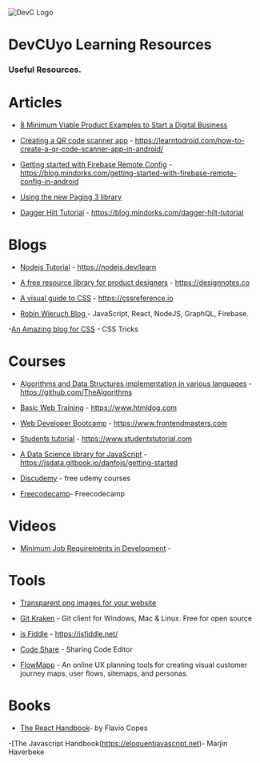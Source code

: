![DevC Logo](https://avatars3.githubusercontent.com/u/68395191?s=200&v=4)
# DevCUyo Learning Resources

### Useful Resources.

# Articles

- [8 Minimum Viable Product Examples to Start a Digital Business](https://mlsdev.com/blog/minimum-viable-product-examples)

- [Creating a QR code scanner app](https://learntodroid.com/how-to-create-a-qr-code-scanner-app-in-android/) - https://learntodroid.com/how-to-create-a-qr-code-scanner-app-in-android/

- [Getting started with Firebase Remote Config](https://blog.mindorks.com/getting-started-with-firebase-remote-config-in-android) - https://blog.mindorks.com/getting-started-with-firebase-remote-config-in-android

- [Using the new Paging 3 library](https://proandroiddev.com/how-to-use-the-paging-3-library-in-android-5d128bb5b1d8)

- [Dagger Hilt Tutorial](https://blog.mindorks.com/dagger-hilt-tutorial) - https://blog.mindorks.com/dagger-hilt-tutorial


# Blogs

- [Nodejs Tutorial](https://nodejs.dev/learn) - https://nodejs.dev/learn

- [A free resource library for product designers](https://designnotes.co) - https://designnotes.co

- [A visual guide to CSS](https://cssreference.io) - https://cssreference.io

- [Robin Wieruch Blog ](https://www.robinwieruch.de/blog) - JavaScript, React, NodeJS, GraphQL, Firebase.

-[An Amazing blog for CSS](https://www.css-tricks.com) - CSS Tricks

# Courses

- [Algorithms and Data Structures implementation in various languages](https://github.com/TheAlgorithms) - https://github.com/TheAlgorithms

- [Basic Web Training](https://www.htmldog.com) - https://www.htmldog.com
- [Web Developer Bootcamp](https://www.frontendmasters.com) - https://www.frontendmasters.com

- [Students tutorial](https://www.studentstutorial.com) - https://www.studentstutorial.com 

- [A Data Science library for JavaScript](https://jsdata.gitbook.io/danfojs) - https://jsdata.gitbook.io/danfojs/getting-started

- [Discudemy](https://www.discudemy.com) - free udemy courses
- [Freecodecamp](https://www.freecodecamp.org)- Freecodecamp

# Videos

- [Minimum Job Requirements in Development](https://youtu.be/UMZfBPSKnI8) -

# Tools

- [Transparent png images for your website](https://cleanpng.com)

- [Git Kraken](https://www.gitkraken.com/) - Git client for Windows, Mac & Linux. Free for open source 

- [js Fiddle](https://jsfiddle.net/) - https://jsfiddle.net/


- [Code Share](https://codeshare.io/) - Sharing Code Editor

- [FlowMapp](https://flowmapp.com) - An online UX  planning tools for creating visual customer journey maps, user flows, sitemaps, and personas.

 # Books
- [The React Handbook](https://flaviocopes.com/page/react-handbook/)- by Flavio Copes

-[The Javascript Handbook(https://eloquentjavascript.net)- Marjin Haverbeke
